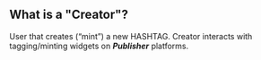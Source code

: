 ## What is a "Creator"?

User that creates (“mint”) a new HASHTAG. Creator interacts with
tagging/minting widgets on **_Publisher_** platforms.
